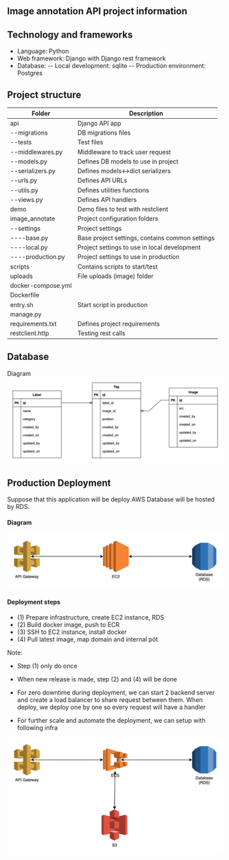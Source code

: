 ## Image annotation API project information

## Technology and frameworks

- Language: Python
- Web framework: Django with Django rest framework
- Database:
  -- Local development: sqlite
  -- Production environment: Postgres

## Project structure

| Folder             | Description                                     |
| ------------------ | ----------------------------------------------- |
| api                | Django API app                                  |
| --migrations       | DB migrations files                             |
| --tests            | Test files                                      |
| --middlewares.py   | Middleware to track user request                |
| --models.py        | Defines DB models to use in project             |
| --serializers.py   | Defines models<->dict serializers               |
| --urls.py          | Defines API URLs                                |
| --utils.py         | Defines utilities functions                     |
| --views.py         | Defines API handlers                            |
| demo               | Demo files to test with restclient              |
| image_annotate     | Project configuration folders                   |
| --settings         | Project settings                                |
| ----base.py        | Base project settings, contains common settings |
| ----local.py       | Project settings to use in local development    |
| ----production.py  | Project settings to use in production           |
| scripts            | Contains scripts to start/test                  |
| uploads            | File uploads (image) folder                     |
| docker-compose.yml |                                                 |
| Dockerfile         |                                                 |
| entry.sh           | Start script in production                      |
| manage.py          |                                                 |
| requirements.txt   | Defines project requirements                    |
| restclient.http    | Testing rest calls                              |

## Database

Diagram
![DB diagram](./images/db_diagram.png)

## Production Deployment

Suppose that this application will be deploy AWS
Database will be hosted by RDS.

#### Diagram

![Simple deployment](./images/deployment-simple.png)

#### Deployment steps

- (1) Prepare infrastructure, create EC2 instance, RDS
- (2) Build docker image, push to ECR
- (3) SSH to EC2 instance, install docker
- (4) Pull latest image, map domain and internal pỏt

Note:

- Step (1) only do once
- When new release is made, step (2) and (4) will be done
- For zero downtime during deployment, we can start 2 backend server and create a load balancer to share request between them. When deploy, we deploy one by one so every request will have a handler

- For further scale and automate the deployment, we can setup with following infra

![Simple deployment](./images/deployment-advanced.png)
